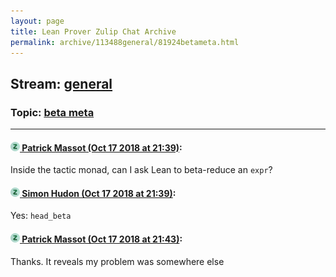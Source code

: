 ```yaml
---
layout: page
title: Lean Prover Zulip Chat Archive 
permalink: archive/113488general/81924betameta.html
---
```


## Stream: [general](index.html)
### Topic: [beta meta](81924betameta.html)

---

#### [![Click to go to Zulip](../../assets/img/zulip2.png) Patrick Massot (Oct 17 2018 at 21:39)](https://leanprover.zulipchat.com/#narrow/stream/113488-general/topic/beta%20meta/near/135995670):
Inside the tactic monad, can I ask Lean to beta-reduce an `expr`?

#### [![Click to go to Zulip](../../assets/img/zulip2.png) Simon Hudon (Oct 17 2018 at 21:39)](https://leanprover.zulipchat.com/#narrow/stream/113488-general/topic/beta%20meta/near/135995704):
Yes: `head_beta`

#### [![Click to go to Zulip](../../assets/img/zulip2.png) Patrick Massot (Oct 17 2018 at 21:43)](https://leanprover.zulipchat.com/#narrow/stream/113488-general/topic/beta%20meta/near/135995974):
Thanks. It reveals my problem was somewhere else

